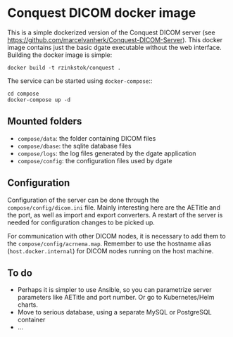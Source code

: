 # Conquest DICOM docker image

This is a simple dockerized version of the Conquest DICOM server (see https://github.com/marcelvanherk/Conquest-DICOM-Server). 
This docker image contains just the basic dgate executable without the web interface.
Building the docker image is simple:

```
docker build -t rzinkstok/conquest .
```

The service can be started using `docker-compose`::

```
cd compose
docker-compose up -d
```

## Mounted folders

- `compose/data`: the folder containing DICOM files
- `compose/dbase`: the sqlite database files
- `compose/logs`: the log files generated by the dgate application
- `compose/config`: the configuration files used by dgate

## Configuration

Configuration of the server can be done through the `compose/config/dicom.ini` file. Mainly interesting here
are the AETitle and the port, as well as import and export converters. A restart of the server is needed for
configuration changes to be picked up.

For communication with other DICOM nodes, it is necessary to add them to the `compose/config/acrnema.map`. Remember
to use the hostname alias (`host.docker.internal`) for DICOM nodes running on the host machine. 


## To do

- Perhaps it is simpler to use Ansible, so you can parametrize server parameters like AETitle and port number. Or go to Kubernetes/Helm charts.
- Move to serious database, using a separate MySQL or PostgreSQL container
- ...
